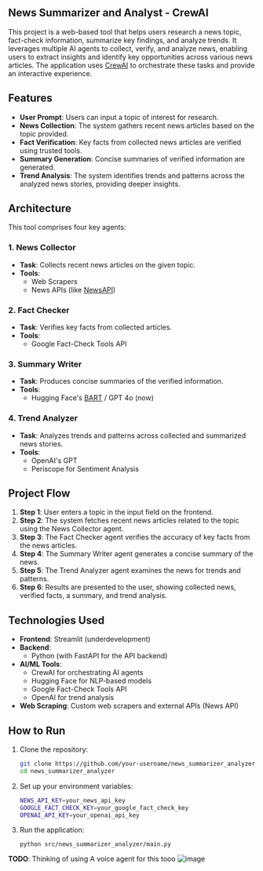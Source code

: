 ## News Summarizer and Analyst - CrewAI 


This project is a web-based tool that helps users research a news topic, fact-check information, summarize key findings, and analyze trends. It leverages multiple AI agents to collect, verify, and analyze news, enabling users to extract insights and identify key opportunities across various news articles. The application uses [CrewAI](https://crewai.com/) to orchestrate these tasks and provide an interactive experience.

## Features

- **User Prompt**: Users can input a topic of interest for research.
- **News Collection**: The system gathers recent news articles based on the topic provided.
- **Fact Verification**: Key facts from collected news articles are verified using trusted tools.
- **Summary Generation**: Concise summaries of verified information are generated.
- **Trend Analysis**: The system identifies trends and patterns across the analyzed news stories, providing deeper insights.

## Architecture

This tool comprises four key agents:

### 1. News Collector
- **Task**: Collects recent news articles on the given topic.
- **Tools**: 
  - Web Scrapers
  - News APIs (like [NewsAPI](https://newsapi.org/))
  
### 2. Fact Checker
- **Task**: Verifies key facts from collected articles.
- **Tools**: 
  - Google Fact-Check Tools API
  
### 3. Summary Writer
- **Task**: Produces concise summaries of the verified information.
- **Tools**: 
  - Hugging Face's [BART](https://huggingface.co/facebook/bart-large-cnn) / GPT 4o (now)

### 4. Trend Analyzer
- **Task**: Analyzes trends and patterns across collected and summarized news stories.
- **Tools**: 
  - OpenAI's GPT
  - Periscope for Sentiment Analysis

## Project Flow

1. **Step 1**: User enters a topic in the input field on the frontend.
2. **Step 2**: The system fetches recent news articles related to the topic using the News Collector agent.
3. **Step 3**: The Fact Checker agent verifies the accuracy of key facts from the news articles.
4. **Step 4**: The Summary Writer agent generates a concise summary of the news.
5. **Step 5**: The Trend Analyzer agent examines the news for trends and patterns.
6. **Step 6**: Results are presented to the user, showing collected news, verified facts, a summary, and trend analysis.

## Technologies Used

- **Frontend**: Streamlit (underdevelopment)
- **Backend**: 
  - Python (with FastAPI for the API backend)
- **AI/ML Tools**: 
  - CrewAI for orchestrating AI agents
  - Hugging Face for NLP-based models
  - Google Fact-Check Tools API
  - OpenAI for trend analysis
- **Web Scraping**: Custom web scrapers and external APIs (News API)

## How to Run

1. Clone the repository:
   ```bash
   git clone https://github.com/your-username/news_summarizer_analyzer.git
   cd news_summarizer_analyzer
   ```

2. Set up your environment variables:
   ```bash
   NEWS_API_KEY=your_news_api_key
   GOOGLE_FACT_CHECK_KEY=your_google_fact_check_key
   OPENAI_API_KEY=your_openai_api_key
   ```

3. Run the application:
   ```
   python src/news_summarizer_analyzer/main.py
   ```
**TODO**: Thinking of using A voice agent for this tooo
![image](IMG_3530.heic)
